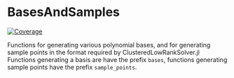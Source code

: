 # BasesAndSamples

[![Coverage](https://codecov.io/gh/nanleij/BasesAndSamples.jl/branch/main/graph/badge.svg)](https://codecov.io/gh/nanleij/BasesAndSamples.jl)

Functions for generating various polynomial bases, and for generating sample points in the format required by ClusteredLowRankSolver.jl
Functions generating a basis are have the prefix `bases`, functions generating sample points have the prefix `sample_points`.
